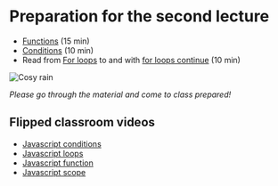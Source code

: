 # Preparation for the second lecture

- [Functions](http://javascript.info/function-basics) (15 min)
- [Conditions](http://javascript.info/ifelse) (10 min)
- Read from [For loops](http://javascript.info/while-for#the-for-loop) to and with [for loops continue](http://javascript.info/while-for#continue) (10 min)

![Cosy rain](https://media.giphy.com/media/k28n1OPefBEeQ/giphy.gif)

_Please go through the material and come to class prepared!_

## Flipped classroom videos

- [Javascript conditions](https://www.loom.com/share/6affdcf03b4f43ceac56424ff04975e5)
- [Javascript loops](https://www.loom.com/share/4663f4fa5c784fff9ab67f2b91166c9b)
- [Javascript function](https://www.loom.com/share/61fadf80906d481497e3b40273897d20)
- [Javascript scope](https://www.loom.com/share/b8874230724040598860e8f059d8e369)
